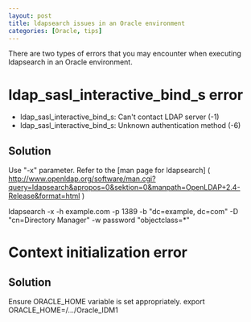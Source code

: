 ```yaml
---
layout: post
title: ldapsearch issues in an Oracle environment
categories: [Oracle, tips]
---
```



There are two types of errors that you may encounter when executing ldapsearch in an Oracle environment.

# ldap_sasl_interactive_bind_s error

* ldap_sasl_interactive_bind_s: Can't contact LDAP server (-1)
* ldap_sasl_interactive_bind_s: Unknown authentication method (-6)

## Solution
Use "-x" parameter. Refer to the [man page for ldapsearch] ( http://www.openldap.org/software/man.cgi?query=ldapsearch&apropos=0&sektion=0&manpath=OpenLDAP+2.4-Release&format=html )

ldapsearch -x -h example.com -p 1389 -b "dc=example, dc=com" -D "cn=Directory Manager" -w password "objectclass=*"


# Context initialization error

## Solution
Ensure ORACLE_HOME variable is set appropriately.
export ORACLE_HOME=/.../Oracle_IDM1

